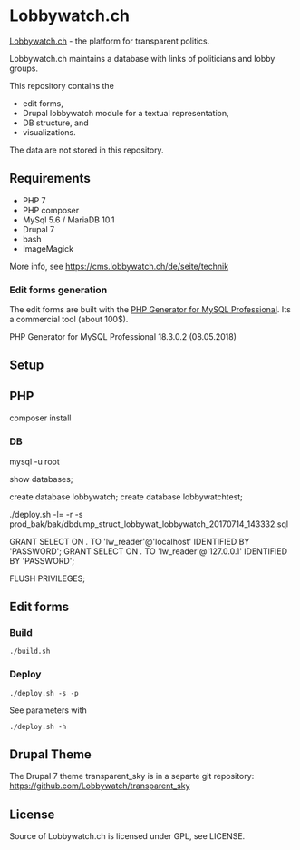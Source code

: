 Lobbywatch.ch
=============

[Lobbywatch.ch](http://lobbywatch.ch) - the platform for transparent politics.

Lobbywatch.ch maintains a database with links of politicians and lobby groups.

This repository contains the

* edit forms,
* Drupal lobbywatch module for a textual representation,
* DB structure, and
* visualizations.

The data are not stored in this repository.

## Requirements

* PHP 7
* PHP composer
* MySql 5.6 / MariaDB 10.1
* Drupal 7
* bash
* ImageMagick

More info, see https://cms.lobbywatch.ch/de/seite/technik

### Edit forms generation

The edit forms are built with the [PHP Generator for MySQL Professional](http://www.sqlmaestro.com/de/products/mysql/phpgenerator/). Its a commercial tool (about 100$).

PHP Generator for MySQL Professional 18.3.0.2 (08.05.2018)

## Setup

## PHP

composer install

### DB

mysql -u root

show databases;

create database lobbywatch;
create database lobbywatchtest;

./deploy.sh -l= -r -s prod_bak/bak/dbdump_struct_lobbywat_lobbywatch_20170714_143332.sql

GRANT SELECT ON *.* TO 'lw_reader'@'localhost' IDENTIFIED BY 'PASSWORD';
GRANT SELECT ON *.* TO 'lw_reader'@'127.0.0.1' IDENTIFIED BY 'PASSWORD';

FLUSH PRIVILEGES;

## Edit forms

### Build

    ./build.sh

### Deploy

    ./deploy.sh -s -p

See parameters with

    ./deploy.sh -h

## Drupal Theme

The Drupal 7 theme transparent_sky is in a separte git repository: https://github.com/Lobbywatch/transparent_sky

## License

Source of Lobbywatch.ch is licensed under GPL, see LICENSE.
